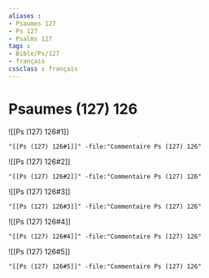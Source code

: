 ```yaml
---
aliases : 
- Psaumes 127
- Ps 127
- Psalms 127
tags : 
- Bible/Ps/127
- français
cssclass : français
---
```


# Psaumes (127) 126

![[Ps (127) 126#1]]

```query
"[[Ps (127) 126#1]]" -file:"Commentaire Ps (127) 126"
```

![[Ps (127) 126#2]]

```query
"[[Ps (127) 126#2]]" -file:"Commentaire Ps (127) 126"
```

![[Ps (127) 126#3]]

```query
"[[Ps (127) 126#3]]" -file:"Commentaire Ps (127) 126"
```

![[Ps (127) 126#4]]

```query
"[[Ps (127) 126#4]]" -file:"Commentaire Ps (127) 126"
```

![[Ps (127) 126#5]]

```query
"[[Ps (127) 126#5]]" -file:"Commentaire Ps (127) 126"
```

